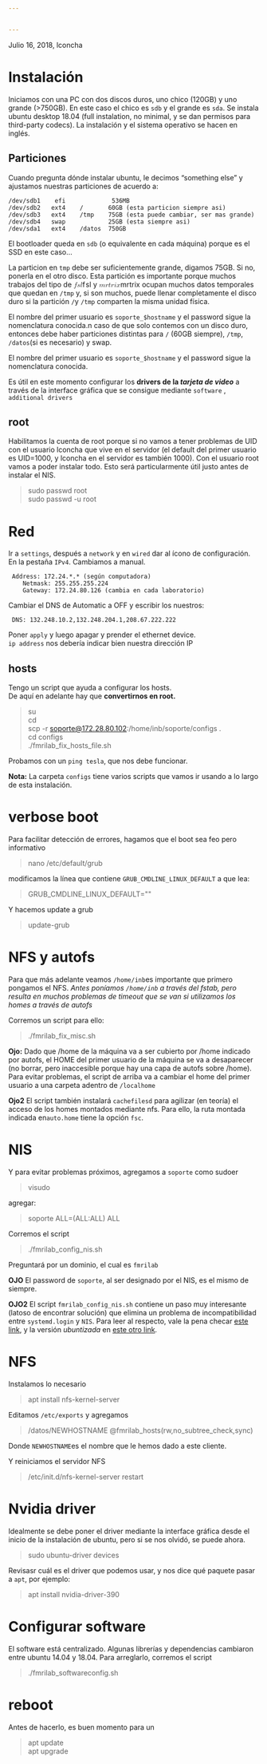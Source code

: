 ```yaml
---


---
```


<p>Julio 16, 2018, lconcha</p>
<h1 id="instalación">Instalación</h1>
<p>Iniciamos con una PC con dos discos duros, uno chico (120GB) y uno grande (&gt;750GB). En este caso el chico es <code>sdb</code> y el grande es <code>sda</code>. Se instala ubuntu desktop 18.04 (full instalation, no minimal, y se dan permisos para third-party codecs). La instalación y el sistema operativo se hacen en inglés.</p>
<h2 id="particiones">Particiones</h2>
<p>Cuando pregunta dónde instalar ubuntu, le decimos “something else” y ajustamos nuestras particiones de acuerdo a:</p>
<pre><code>/dev/sdb1	efi				536MB
/dev/sdb2	ext4	/		60GB (esta particion siempre asi)
/dev/sdb3 	ext4	/tmp	75GB (esta puede cambiar, ser mas grande)
/dev/sdb4   swap			25GB (esta siempre asi)
/dev/sda1	ext4	/datos	750GB
</code></pre>
<p>El bootloader queda en <code>sdb</code> (o equivalente en cada máquina) porque es el SSD en este caso…</p>
<p>La particion en   <code>tmp</code> debe ser suficientemente grande, digamos 75GB. Si no, ponerla en el otro disco. Esta partición es importante porque muchos trabajos del tipo de <span class="katex--inline"><span class="katex"><span class="katex-mathml"><math><semantics><mrow><mi>f</mi><mi>s</mi><mi>l</mi></mrow><annotation encoding="application/x-tex">fsl</annotation></semantics></math></span><span class="katex-html" aria-hidden="true"><span class="strut" style="height: 0.69444em;"></span><span class="strut bottom" style="height: 0.88888em; vertical-align: -0.19444em;"></span><span class="base"><span class="mord mathit" style="margin-right: 0.10764em;">f</span><span class="mord mathit">s</span><span class="mord mathit" style="margin-right: 0.01968em;">l</span></span></span></span></span> y <span class="katex--inline"><span class="katex"><span class="katex-mathml"><math><semantics><mrow><mi>m</mi><mi>r</mi><mi>t</mi><mi>r</mi><mi>i</mi><mi>x</mi></mrow><annotation encoding="application/x-tex">mrtrix</annotation></semantics></math></span><span class="katex-html" aria-hidden="true"><span class="strut" style="height: 0.65952em;"></span><span class="strut bottom" style="height: 0.65952em; vertical-align: 0em;"></span><span class="base"><span class="mord mathit">m</span><span class="mord mathit" style="margin-right: 0.02778em;">r</span><span class="mord mathit">t</span><span class="mord mathit" style="margin-right: 0.02778em;">r</span><span class="mord mathit">i</span><span class="mord mathit">x</span></span></span></span></span> ocupan muchos datos temporales que quedan en <code>/tmp</code> y,  si son muchos, puede llenar completamente el disco duro si la partición <code>/</code>y <code>/tmp</code> comparten la misma unidad física.</p>
<p>El nombre del primer usuario es <code>soporte_$hostname</code> y el password sigue la nomenclatura conocida.n caso de que solo contemos con un disco duro, entonces debe haber particiones distintas para <code>/</code> (60GB siempre), <code>/tmp</code>, <code>/datos</code>(si es necesario) y swap.</p>
<p>El nombre del primer usuario es <code>soporte_$hostname</code> y el password sigue la nomenclatura conocida.</p>
<p>Es útil en este momento configurar los <strong>drivers de la <em>tarjeta de video</em></strong> a través de la interface gráfica que se consigue mediante <code>software</code> , <code>additional drivers</code></p>
<h2 id="root">root</h2>
<p>Habilitamos la cuenta de root porque si no vamos a tener problemas de UID con el usuario lconcha que vive en el servidor (el default del primer usuario es UID=1000, y lconcha en el servidor es también 1000). Con el usuario root vamos a poder instalar todo. Esto será particularmente útil justo antes de instalar el NIS.</p>
<blockquote>
<p>sudo passwd root<br>
sudo passwd -u root</p>
</blockquote>
<h1 id="red">Red</h1>
<p>Ir a <code>settings</code>, después a <code>network</code> y en <code>wired</code> dar al ícono de configuración. En la pestaña <code>IPv4</code>. Cambiamos a manual.</p>
<pre><code>	Address: 172.24.*.* (según computadora)
	Netmask: 255.255.255.224
	Gateway: 172.24.80.126 (cambia en cada laboratorio)
</code></pre>
<p>Cambiar el DNS de Automatic a OFF y escribir los nuestros:</p>
<pre><code>	DNS: 132.248.10.2,132.248.204.1,208.67.222.222	
</code></pre>
<p>Poner <code>apply</code> y luego apagar y prender el ethernet device.<br>
<code>ip address</code> nos debería indicar bien nuestra dirección IP</p>
<h2 id="hosts">hosts</h2>
<p>Tengo un script que ayuda a configurar los hosts.<br>
De aquí en adelante hay que <strong>convertirnos en root.</strong></p>
<blockquote>
<p>su<br>
cd<br>
scp -r <a href="mailto:soporte@172.28.80.102">soporte@172.28.80.102</a>:/home/inb/soporte/configs .<br>
cd configs<br>
./fmrilab_fix_hosts_file.sh</p>
</blockquote>
<p>Probamos con un <code>ping tesla</code>, que nos debe funcionar.</p>
<p><strong>Nota:</strong> La carpeta <code>configs</code> tiene varios scripts que vamos ir usando a lo largo de esta instalación.</p>
<h1 id="verbose-boot">verbose boot</h1>
<p>Para facilitar detección de errores, hagamos que el boot sea feo pero informativo</p>
<blockquote>
<p>nano /etc/default/grub</p>
</blockquote>
<p>modificamos la línea que contiene <code>GRUB_CMDLINE_LINUX_DEFAULT</code> a que lea:</p>
<blockquote>
<p>GRUB_CMDLINE_LINUX_DEFAULT=""</p>
</blockquote>
<p>Y hacemos update a grub</p>
<blockquote>
<p>update-grub</p>
</blockquote>
<h1 id="nfs-y-autofs">NFS y autofs</h1>
<p>Para que más adelante veamos <code>/home/inb</code>es importante que primero pongamos el NFS. <em>Antes poníamos <code>/home/inb</code> a través del fstab, pero resulta en muchos problemas de timeout que se van si utilizamos los homes a través de autofs</em></p>
<p>Corremos un script para ello:</p>
<blockquote>
<p>./fmrilab_fix_misc.sh</p>
</blockquote>
<p><strong>Ojo:</strong> Dado que /home de la máquina va a ser cubierto por /home indicado por autofs, el HOME del primer usuario de la máquina se va a desaparecer (no borrar, pero inaccesible porque hay una capa de autofs sobre /home). Para evitar problemas, el script de arriba va a cambiar el home del primer usuario a una carpeta adentro de <code>/localhome</code></p>
<p><strong>Ojo2</strong> El script también instalará <code>cachefilesd</code> para agilizar (en teoría) el acceso de los homes montados mediante nfs. Para ello, la ruta montada indicada en<code>auto.home</code> tiene 	 la opción <code>fsc</code>.</p>
<h1 id="nis">NIS</h1>
<p>Y para evitar problemas próximos, agregamos a <code>soporte</code> como sudoer</p>
<blockquote>
<p>visudo</p>
</blockquote>
<p>agregar:</p>
<blockquote>
<p>soporte ALL=(ALL:ALL) ALL</p>
</blockquote>
<p>Corremos el script</p>
<blockquote>
<p>./fmrilab_config_nis.sh</p>
</blockquote>
<p>Preguntará por un dominio, el cual es <code>fmrilab</code></p>
<p><strong>OJO</strong> El password de <code>soporte</code>, al ser designado por el NIS, es el mismo de siempre.</p>
<p><strong>OJO2</strong> El script <code>fmrilab_config_nis.sh</code> contiene un paso muy interesante (latoso de encontrar solución) que elimina un problema de incompatibilidad entre <code>systemd.login</code> y <code>NIS</code>.  Para leer al respecto, vale la pena checar <a href="https://wiki.archlinux.org/index.php/NIS#.2Fetc.2Fpam.d.2Fpasswd">este link</a>, y la versión <em>ubuntizada</em> en <a href="https://askubuntu.com/questions/1031022/using-nis-client-in-ubuntu-18-04-crashes-both-gnome-and-unity">este otro link</a>.</p>
<h1 id="nfs">NFS</h1>
<p>Instalamos lo necesario</p>
<blockquote>
<p>apt install nfs-kernel-server</p>
</blockquote>
<p>Editamos <code>/etc/exports</code> y agregamos</p>
<blockquote>
<p>/datos/NEWHOSTNAME @fmrilab_hosts(rw,no_subtree_check,sync)</p>
</blockquote>
<p>Donde <code>NEWHOSTNAME</code>es el nombre que le hemos dado a este cliente.</p>
<p>Y reiniciamos el servidor NFS</p>
<blockquote>
<p>/etc/init.d/nfs-kernel-server restart</p>
</blockquote>
<h1 id="nvidia-driver">Nvidia driver</h1>
<p>Idealmente se debe poner el driver mediante la interface gráfica desde el inicio de la instalación de ubuntu, pero si se nos olvidó, se puede ahora.</p>
<blockquote>
<p>sudo ubuntu-driver devices</p>
</blockquote>
<p>Revisasr cuál es el driver que podemos usar, y nos dice qué paquete pasar a <code>apt</code>, por ejemplo:</p>
<blockquote>
<p>apt install nvidia-driver-390</p>
</blockquote>
<h1 id="configurar-software">Configurar software</h1>
<p>El software está centralizado. Algunas librerías y dependencias cambiaron entre ubuntu 14.04 y 18.04. Para arreglarlo, corremos el script</p>
<blockquote>
<p>./fmrilab_softwareconfig.sh</p>
</blockquote>
<h1 id="reboot">reboot</h1>
<p>Antes de hacerlo, es buen momento para un</p>
<blockquote>
<p>apt update<br>
apt upgrade</p>
</blockquote>

